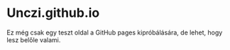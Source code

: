# Unczi.github.io
Ez még csak egy teszt oldal a GitHub pages kipróbálására, de lehet, hogy lesz belőle valami.
